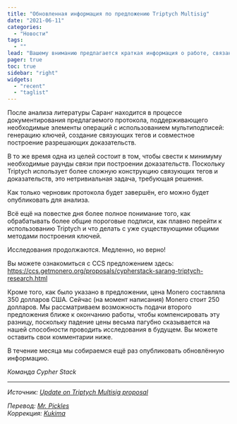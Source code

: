```yaml
---
title: "Обновленная информация по предложению Triptych Multisig"
date: "2021-06-11"
categories:
  - "Новости"
tags:
  - ""
lead: "Вашему вниманию предлагается краткая информация о работе, связанной со схемой мультиподписи Triptych."
pager: true
toc: true
sidebar: "right"
widgets:
  - "recent"
  - "taglist"
---
```


После анализа литературы Саранг находится в процессе документирования предлагаемого протокола, поддерживающего необходимые элементы операций с использованием мультиподписей: генерацию ключей, создание связующих тегов и совместное построение разрешающих доказательств.

В то же время одна из целей состоит в том, чтобы свести к минимуму необходимые раунды связи при построении доказательств. Поскольку Triptych использует более сложную конструкцию связующих тегов и доказательств, это нетривиальная задача, требующая решения.

Как только черновик протокола будет завершён, его можно будет опубликовать для анализа.

Всё ещё на повестке дня более полное понимание того, как обрабатывать более общие пороговые подписи, как плавно перейти к использованию Triptych и что делать с уже существующими общими методами построения ключей.

Исследования продолжаются. Медленно, но верно!

Вы можете ознакомиться с CCS предложением здесь: https://ccs.getmonero.org/proposals/cypherstack-sarang-triptych-research.html

Кроме того, как было указано в предложении, цена Monero составляла 350 долларов США. Сейчас (на момент написания) Monero стоит 250 долларов. Мы рассматриваем возможность подачи второго предложения ближе к окончанию работы, чтобы компенсировать эту разницу, поскольку падение цены весьма пагубно сказывается на нашей способности проводить исследования в будущем. Вы можете оставить свои комментарии ниже.

В течение месяца мы собираемся ещё раз опубликовать обновлённую информацию.

_Команда Cypher Stack​_

---

_Источник: [Update on Triptych Multisig proposal](https://www.reddit.com/r/Monero/comments/nxkyoi/update_on_triptych_multisig_proposal/)_

_Перевод: [Mr. Pickles](https://t.me/v1docq47)_  
_Коррекция: [Kukima](https://t.me/Kukima)_
